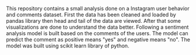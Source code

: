 This repository contains a small analysis done on a Instagram user behavior and comments dataset. First the data has been cleaned and loaded by pandas library then head and tail of the data are viewed. After that some visualizations are done to understand the data better. Following a sentiment analysis model is built based on the comments of the users. The model can predict the comment as positive means "yes" and negative means "no". The model was built using scikit learn library of python.
